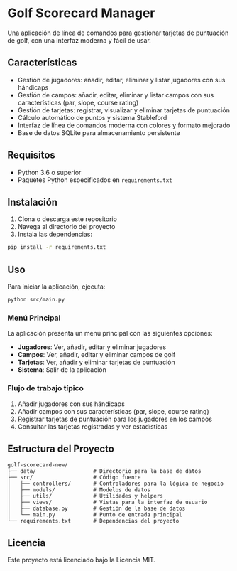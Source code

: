 # Golf Scorecard Manager

Una aplicación de línea de comandos para gestionar tarjetas de puntuación de golf, con una interfaz moderna y fácil de usar.

## Características

- Gestión de jugadores: añadir, editar, eliminar y listar jugadores con sus hándicaps
- Gestión de campos: añadir, editar, eliminar y listar campos con sus características (par, slope, course rating)
- Gestión de tarjetas: registrar, visualizar y eliminar tarjetas de puntuación
- Cálculo automático de puntos y sistema Stableford
- Interfaz de línea de comandos moderna con colores y formato mejorado
- Base de datos SQLite para almacenamiento persistente

## Requisitos

- Python 3.6 o superior
- Paquetes Python especificados en `requirements.txt`

## Instalación

1. Clona o descarga este repositorio
2. Navega al directorio del proyecto
3. Instala las dependencias:

```bash
pip install -r requirements.txt
```

## Uso

Para iniciar la aplicación, ejecuta:

```bash
python src/main.py
```

### Menú Principal

La aplicación presenta un menú principal con las siguientes opciones:

- **Jugadores**: Ver, añadir, editar y eliminar jugadores
- **Campos**: Ver, añadir, editar y eliminar campos de golf
- **Tarjetas**: Ver, añadir y eliminar tarjetas de puntuación
- **Sistema**: Salir de la aplicación

### Flujo de trabajo típico

1. Añadir jugadores con sus hándicaps
2. Añadir campos con sus características (par, slope, course rating)
3. Registrar tarjetas de puntuación para los jugadores en los campos
4. Consultar las tarjetas registradas y ver estadísticas

## Estructura del Proyecto

```
golf-scorecard-new/
├── data/                  # Directorio para la base de datos
├── src/                   # Código fuente
│   ├── controllers/       # Controladores para la lógica de negocio
│   ├── models/            # Modelos de datos
│   ├── utils/             # Utilidades y helpers
│   ├── views/             # Vistas para la interfaz de usuario
│   ├── database.py        # Gestión de la base de datos
│   └── main.py            # Punto de entrada principal
└── requirements.txt       # Dependencias del proyecto
```

## Licencia

Este proyecto está licenciado bajo la Licencia MIT.
